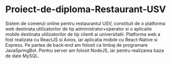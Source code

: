 # Proiect-de-diploma-Restaurant-USV
Sistem de comenzi online pentru restaurantul USV, constituit de o platforma web destinata utilizatorilor de tip administrator+operator si o aplicatie mobile destinata utilizatorilor de tip clienti ai universitatii. Platforma web a fost realizata cu ReactJS si Axios, iar aplicatia mobile cu React-Native si Express. Pe partea de back-end am folosit ca limbaj de programare JavaSpringBot. Pentru server am folosit NodeJS, iar pentru realizarea baza de date MySQL. 
